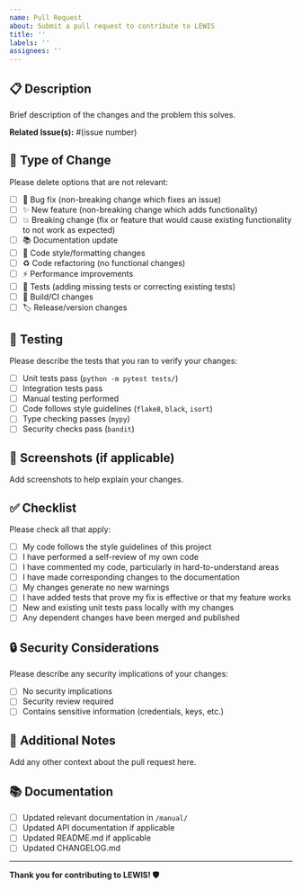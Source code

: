 ```yaml
---
name: Pull Request
about: Submit a pull request to contribute to LEWIS
title: ''
labels: ''
assignees: ''
---
```


## 📋 Description
Brief description of the changes and the problem this solves.

**Related Issue(s):** #(issue number)

## 🔧 Type of Change
Please delete options that are not relevant:

- [ ] 🐛 Bug fix (non-breaking change which fixes an issue)
- [ ] ✨ New feature (non-breaking change which adds functionality)
- [ ] 💥 Breaking change (fix or feature that would cause existing functionality to not work as expected)
- [ ] 📚 Documentation update
- [ ] 🎨 Code style/formatting changes
- [ ] ♻️ Code refactoring (no functional changes)
- [ ] ⚡ Performance improvements
- [ ] 🧪 Tests (adding missing tests or correcting existing tests)
- [ ] 🔧 Build/CI changes
- [ ] 🏷️ Release/version changes

## 🧪 Testing
Please describe the tests that you ran to verify your changes:

- [ ] Unit tests pass (`python -m pytest tests/`)
- [ ] Integration tests pass
- [ ] Manual testing performed
- [ ] Code follows style guidelines (`flake8`, `black`, `isort`)
- [ ] Type checking passes (`mypy`)
- [ ] Security checks pass (`bandit`)

## 📸 Screenshots (if applicable)
Add screenshots to help explain your changes.

## ✅ Checklist
Please check all that apply:

- [ ] My code follows the style guidelines of this project
- [ ] I have performed a self-review of my own code
- [ ] I have commented my code, particularly in hard-to-understand areas
- [ ] I have made corresponding changes to the documentation
- [ ] My changes generate no new warnings
- [ ] I have added tests that prove my fix is effective or that my feature works
- [ ] New and existing unit tests pass locally with my changes
- [ ] Any dependent changes have been merged and published

## 🔒 Security Considerations
Please describe any security implications of your changes:

- [ ] No security implications
- [ ] Security review required
- [ ] Contains sensitive information (credentials, keys, etc.)

## 📝 Additional Notes
Add any other context about the pull request here.

## 📚 Documentation
- [ ] Updated relevant documentation in `/manual/`
- [ ] Updated API documentation if applicable
- [ ] Updated README.md if applicable
- [ ] Updated CHANGELOG.md

---

**Thank you for contributing to LEWIS! 🛡️**
